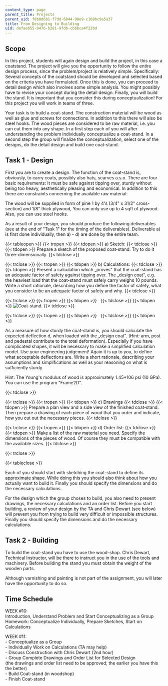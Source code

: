 ```yaml
---
content_type: page
parent_title: Projects
parent_uid: f8b0d6b1-f7dd-6844-98e9-c108bc9a5a37
title: From Designing to Building
uid: defaeb55-0476-b281-9fdb-cbbbca4f22bd
---
```


Scope
-----

In this project, students will again design and build the project, in this case a coatstand. The project will give you the opportunity to follow the entire design process, since the problem/project is relatively simple. Specifically: Several concepts of the coatstand should be developed and selected based on the criteria you have formulated. Once this is done, you can proceed to detail design which also involves some simple analysis. You might possibly have to revise your concept during the detail design. Finally, you will build the stand. It is important that you consider this during conceptualization! For this project you will work in teams of three.

Your task is to build a coat-stand. The construction material will be wood as well as glue and screws for connections. In addition to this there will also be steel hooks. The wood pieces are considered to be raw material, i.e. you can cut them into any shape. In a first step each of you will after understanding the problem individually conceptualize a coat-stand. In a second step the group will finalize the conceptualization, select one of the designs, do the detail design and build one coat-stand.

Task 1 - Design
---------------

First you are to create a design. The function of the coat-stand is, obviously, to carry coats, possibly also hats, scarves a.s.o. There are four basic requirements: It must be safe against tipping over, sturdy without being too heavy, aesthetically pleasing and economical. In addition to this there are constraints concerning the available raw material:

The wood will be supplied in form of pine 1 by 4's (3/4" x 31/2" cross-section) and 1/8" thick plywood, You can only use up to 4 sqft of plywood. Also, you can use steel hooks.

As a result of your design, you should produce the following deliverables (see at the end of "Task 1" for the timing of the deliverables). Deliverable a) is first done individually, then a) - d) are done by the entire team.

{{< tableopen >}}
{{< tropen >}}
{{< tdopen >}}
a) Sketch:
{{< tdclose >}}
{{< tdopen >}}
Prepare a sketch of the proposed coat-stand. Try to do it three-dimensionally.
{{< tdclose >}}

{{< trclose >}}
{{< tropen >}}
{{< tdopen >}}
b) Calculations:
{{< tdclose >}}
{{< tdopen >}}
Present a calculation which „proves" that the coat-stand has an adequate factor of safety against tipping over. The „design coat", e.g. the heaviest load that the coat-stand must safely carry weighs 10 pounds. Write a short rationale, describing how you define the factor of safety, what you consider to be an adequate factor of safety and why.
{{< tdclose >}}

{{< trclose >}}
{{< tropen >}}
{{< tdopen >}}
 
{{< tdclose >}}
{{< tdopen >}}
![Coat-stand.](/courses/civil-and-environmental-engineering/1-012-introduction-to-civil-engineering-design-spring-2002/projects/coatstandpicture1.jpg)
{{< tdclose >}}

{{< trclose >}}
{{< tropen >}}
{{< tdopen >}}
 
{{< tdclose >}}
{{< tdopen >}}


As a measure of how sturdy the coat-stand is, you should calculate the expected deflection d, when loaded with the „design coat". (Hint: arm, post and pedestal contribute to the total deformation). Especially if you have complicated shapes, it will be necessary to make a simplified calculation model. Use your engineering judgement! Again it is up to you, to define what acceptable deflections are. Write a short rationale, describing your assumptions and simplifications as well as your reasoning on what is sufficiently sturdy.

Hint: The Young's modulus of wood is approximately 1.45\*106 psi (10 GPa).  
You can use the program "Frame2D".


{{< tdclose >}}

{{< trclose >}}
{{< tropen >}}
{{< tdopen >}}
c) Drawings
{{< tdclose >}}
{{< tdopen >}}
Prepare a plan view and a side view of the finished coat-stand. Then prepare a drawing of each piece of wood that you order and indicate, how you cut out the necessary pieces.
{{< tdclose >}}

{{< trclose >}}
{{< tropen >}}
{{< tdopen >}}
d) Order list:
{{< tdclose >}}
{{< tdopen >}}
Make a list of the raw material you need. Specify the dimensions of the pieces of wood. Of course they must be compatible with the available sizes.
{{< tdclose >}}

{{< trclose >}}

{{< tableclose >}}

Each of you should start with sketching the coat-stand to define its approximate shape. While doing this you should also think about how you actually want to build it. Finally you should specify the dimensions and do the necessary calculations.

For the design which the group choses to build, you also need to present drawings, the necessary calculations and an order list. Before you start building, a review of your design by the TA and Chris Dewart (see below) will prevent you from trying to build very difficult or impossible structures. Finally you should specify the dimensions and do the necessary calculations.

Task 2 - Building
-----------------

To build the coat-stand you have to use the wood-shop. Chris Dewart, Technical Instructor, will be there to instruct you in the use of the tools and machinery. Before building the stand you must obtain the weight of the wooden parts.

Although varnishing and painting is not part of the assignment, you will later have the opportunity to do so.

Time Schedule
-------------

WEEK #10:  
Introduction, Understand Problem and Start Conceptualizing as a Group  
Homework: Conceptualize Individually, Prepare Sketches, Start on Calculations

WEEK #11:  
\- Conceptualize as a Group  
\- Individually Work on Calculations (TA may help)  
\- Discuss Construction with Chris Dewart (2nd hour)  
\- Group Complete Drawings and Order List for Selected Design  
(the drawings and order list need to be approved; the earlier you have this the better)  
\- Build Coat-stand (in woodshop)  
\- Finish Coat-stand